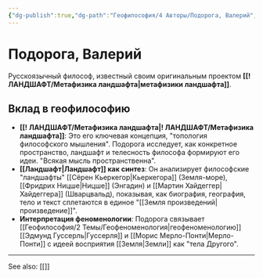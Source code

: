 ```yaml
---
{"dg-publish":true,"dg-path":"Геофилософия/4 Авторы/Подорога, Валерий","permalink":"/geofilosofiya/4-avtory/podoroga-valerij/"}
---
```


# Подорога, Валерий

Русскоязычный философ, известный своим оригинальным проектом **[[! ЛАНДШАФТ/Метафизика ландшафта\|метафизики ландшафта]]**.

## Вклад в геофилософию
- **[[! ЛАНДШАФТ/Метафизика ландшафта\|! ЛАНДШАФТ/Метафизика ландшафта]]**: Это его ключевая концепция, "топология философского мышления". Подорога исследует, как конкретное пространство, ландшафт и телесность философа формируют его идеи. "Всякая мысль пространственна".
- **[[Ландшафт\|Ландшафт]] как синтез**: Он анализирует философские "ландшафты" [[Сёрен Кьеркегор\|Кьеркегора]] (Земля-море), [[Фридрих Ницше\|Ницше]] (Энгадин) и [[Мартин Хайдеггер\|Хайдеггера]] (Шварцвальд), показывая, как биография, география, тело и текст сплетаются в единое "[[Земля произведений\|произведение]]".
- **Интерпретация феноменологии**: Подорога связывает [[Геофилософия/2 Темы/Геофеноменология\|геофеноменологию]] [[Эдмунд Гуссерль\|Гуссерля]] и [[Морис Мерло-Понти\|Мерло-Понти]] с идеей восприятия [[Земля\|Земли]] как "тела Другого".






---
See also:
[[]]
